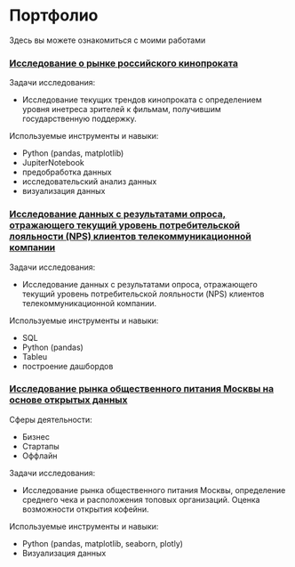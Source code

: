 # Портфолио 
Здесь вы можете ознакомиться с моими работами  
### [Исследование о рынке российского кинопроката](https://github.com/Peeping-tom-boy/Portfolio/tree/main/Cinema_minkult_project)

Задачи исследования:
- Исследование текущих трендов кинопроката с определением уровня инетреса зрителей к фильмам, получившим государственную поддержку.

Используемые инструменты и навыки:
- Python (pandas, matplotlib)
- JupiterNotebook
-  предобработка данных
-   исследовательский анализ данных
-   визуализация данных

### [Исследование данных с результатами опроса, отражающего текущий уровень потребительской лояльности (NPS) клиентов телекоммуникационной компании](https://github.com/Peeping-tom-boy/Portfolio/tree/main/NPS_progect)

Задачи исследования:
- Исследование данных с результатами опроса, отражающего текущий уровень потребительской лояльности (NPS) клиентов телекоммуникационной компании.

Используемые инструменты и навыки:
- SQL
- Python (pandas)
- Tableu
- построение дашбордов

### [Исследование рынка общественного питания Москвы на основе открытых данных](https://github.com/Peeping-tom-boy/Portfolio/tree/main/food_service)

Сферы деятельности:
- Бизнес
- Стартапы
- Оффлайн
  
Задачи исследования:
- Исследование рынка общественного питания Москвы, определение среднего чека и расположения топовых организаций. Оценка возможности открытия кофейни. 

Используемые инструменты и навыки:
- Python (pandas, matplotlib, seaborn, plotly)
- Визуализация данных 
